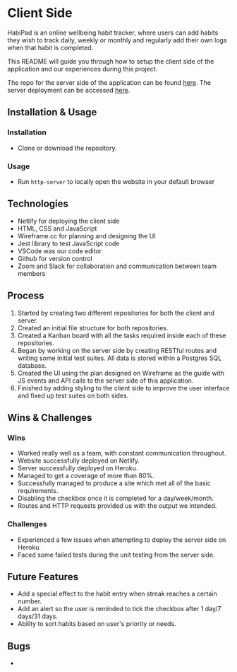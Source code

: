 # Client Side

HabiPad is an online wellbeing habit tracker, where users can add habits they wish to track daily, weekly or monthly and regularly add their own logs when that habit is completed.

This README will guide you through how to setup the client side of the application and our experiences during this project.

The repo for the server side of the application can be found [here](https://github.com/Forum-123/Lap-2-Project-Server). The server deployment can be accessed [here](https://wellbeing-habit-tracker-server.herokuapp.com/).

## Installation & Usage

### Installation

* Clone or download the repository.

### Usage

* Run `http-server` to locally open the website in your default browser

## Technologies

* Netlify for deploying the client side
* HTML, CSS and JavaScript
* Wireframe.cc for planning and designing the UI
* Jest library to test JavaScript code
* VSCode was our code editor
* Github for version control
* Zoom and Slack for collaboration and communication between team members

## Process

1. Started by creating two different repositories for both the client and server.
2. Created an initial file structure for both repositories.
3. Created a Kanban board with all the tasks required inside each of these repositories.
4. Began by working on the server side by creating RESTful routes and writing some initial test suites. All data is stored within a Postgres SQL database. 
5. Created the UI using the plan designed on Wireframe as the guide with JS events and API calls to the server side of this application.
6. Finished by adding styling to the client side to improve the user interface and fixed up test suites on both sides.

## Wins & Challenges

### Wins

* Worked really well as a team, with constant communication throughout.
* Website successfully deployed on Netlify.
* Server successfully deployed on Heroku.
* Managed to get a coverage of more than 80%.
* Successfully managed to produce a site which met all of the basic requirements.
* Disabling the checkbox once it is completed for a day/week/month.
* Routes and HTTP requests provided us with the output we intended.

### Challenges

* Experienced a few issues when attempting to deploy the server side on Heroku.
* Faced some failed tests during the unit testing from the server side.

## Future Features

* Add a special effect to the habit entry when streak reaches a certain number.
* Add an alert so the user is reminded to tick the checkbox after 1 day/7 days/31 days.
* Ability to sort habits based on user's priority or needs.

## Bugs

* 

